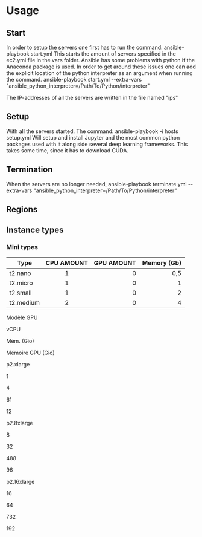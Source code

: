 # Usage
## Start
In order to setup the servers one first has to run the command:
ansible-playbook start.yml
This starts the amount of servers specified in the ec2.yml file in the vars folder.
Ansible has some problems with python if the Anaconda package is used. In order to
get around these issues one can add the explicit location of the python interpreter
as an argument when running the command.
ansible-playbook start.yml --extra-vars "ansible_python_interpreter=/Path/To/Python/interpreter"

The IP-addresses of all the servers are written in the file named "ips"

## Setup
With all the servers started. The command:
ansible-playbook -i hosts setup.yml
Will setup and install Jupyter and the most common python packages used with it
along side several deep learning frameworks. This takes some time, since it has to
download CUDA.

## Termination
When the servers are no longer needed, 
ansible-playbook terminate.yml --extra-vars "ansible_python_interpreter=/Path/To/Python/interpreter"

## Regions


## Instance types
### Mini types
|    Type     |  CPU AMOUNT   | GPU  AMOUNT  | Memory (Gb)  |
 ------------ | :-----------: | -----------: | -----------: |
t2.nano       |    1          |       0      |  0,5         |
t2.micro	    |   1	          |       0      |  1           |
t2.small      |  1            |       0      |  2           |
t2.medium     |  2            |       0      |  4           |


Modèle GPU

vCPU

Mém. (Gio)

Mémoire GPU (Gio)

p2.xlarge

1

4

61

12

p2.8xlarge

8

32

488

96

p2.16xlarge

16

64

732

192
